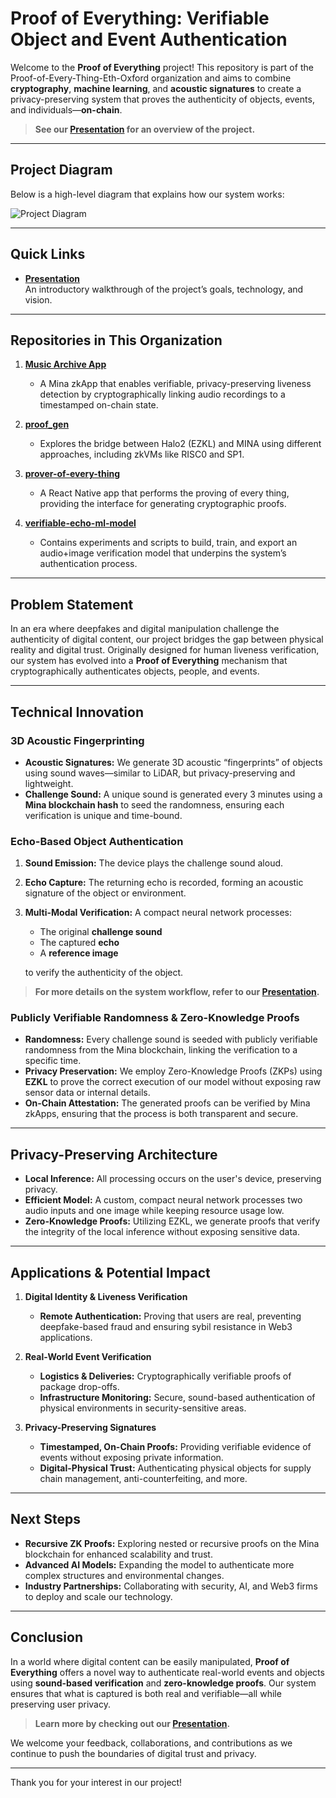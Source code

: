 # Proof of Everything: Verifiable Object and Event Authentication

Welcome to the **Proof of Everything** project! This repository is part of the Proof-of-Every-Thing-Eth-Oxford organization and aims to combine **cryptography**, **machine learning**, and **acoustic signatures** to create a privacy-preserving system that proves the authenticity of objects, events, and individuals—**on-chain**.

> **See our [Presentation](https://www.canva.com/design/DAGejCBzjx4/mQu49B6K0e26smrSgZlrxg/edit?utm_content=DAGejCBzjx4&utm_campaign=designshare&utm_medium=link2&utm_source=sharebutton) for an overview of the project.**

---

## Project Diagram

Below is a high-level diagram that explains how our system works:

![Project Diagram](images/diagram.png)

---

## Quick Links

- **[Presentation](https://www.canva.com/design/DAGejCBzjx4/mQu49B6K0e26smrSgZlrxg/edit?utm_content=DAGejCBzjx4&utm_campaign=designshare&utm_medium=link2&utm_source=sharebutton)**  
  An introductory walkthrough of the project’s goals, technology, and vision.

---

## Repositories in This Organization

1. **[Music Archive App](https://github.com/Proof-of-Every-Thing-Eth-Oxford/music-archive-app)**
   - A Mina zkApp that enables verifiable, privacy-preserving liveness detection by cryptographically linking audio recordings to a timestamped on-chain state.

2. **[proof_gen](https://github.com/Proof-of-Every-Thing-Eth-Oxford/proof_gen)**
   - Explores the bridge between Halo2 (EZKL) and MINA using different approaches, including zkVMs like RISC0 and SP1.

3. **[prover-of-every-thing](https://github.com/Proof-of-Every-Thing-Eth-Oxford/prover-of-every-thing)**
   - A React Native app that performs the proving of every thing, providing the interface for generating cryptographic proofs.

4. **[verifiable-echo-ml-model](https://github.com/Proof-of-Every-Thing-Eth-Oxford/verifiable-echo-ml-model)**
   - Contains experiments and scripts to build, train, and export an audio+image verification model that underpins the system’s authentication process.

---

## Problem Statement

In an era where deepfakes and digital manipulation challenge the authenticity of digital content, our project bridges the gap between physical reality and digital trust. Originally designed for human liveness verification, our system has evolved into a **Proof of Everything** mechanism that cryptographically authenticates objects, people, and events.

---

## Technical Innovation

### 3D Acoustic Fingerprinting
- **Acoustic Signatures:** We generate 3D acoustic “fingerprints” of objects using sound waves—similar to LiDAR, but privacy-preserving and lightweight.
- **Challenge Sound:** A unique sound is generated every 3 minutes using a **Mina blockchain hash** to seed the randomness, ensuring each verification is unique and time-bound.

### Echo-Based Object Authentication
1. **Sound Emission:** The device plays the challenge sound aloud.
2. **Echo Capture:** The returning echo is recorded, forming an acoustic signature of the object or environment.
3. **Multi-Modal Verification:** A compact neural network processes:
   - The original **challenge sound**
   - The captured **echo**
   - A **reference image**
   
   to verify the authenticity of the object.

> **For more details on the system workflow, refer to our [Presentation](https://www.canva.com/design/DAGejCBzjx4/mQu49B6K0e26smrSgZlrxg/edit?utm_content=DAGejCBzjx4&utm_campaign=designshare&utm_medium=link2&utm_source=sharebutton).**

### Publicly Verifiable Randomness & Zero-Knowledge Proofs
- **Randomness:** Every challenge sound is seeded with publicly verifiable randomness from the Mina blockchain, linking the verification to a specific time.
- **Privacy Preservation:** We employ Zero-Knowledge Proofs (ZKPs) using **EZKL** to prove the correct execution of our model without exposing raw sensor data or internal details.
- **On-Chain Attestation:** The generated proofs can be verified by Mina zkApps, ensuring that the process is both transparent and secure.

---

## Privacy-Preserving Architecture

- **Local Inference:** All processing occurs on the user's device, preserving privacy.
- **Efficient Model:** A custom, compact neural network processes two audio inputs and one image while keeping resource usage low.
- **Zero-Knowledge Proofs:** Utilizing EZKL, we generate proofs that verify the integrity of the local inference without exposing sensitive data.

---

## Applications & Potential Impact

1. **Digital Identity & Liveness Verification**
   - **Remote Authentication:** Proving that users are real, preventing deepfake-based fraud and ensuring sybil resistance in Web3 applications.
  
2. **Real-World Event Verification**
   - **Logistics & Deliveries:** Cryptographically verifiable proofs of package drop-offs.
   - **Infrastructure Monitoring:** Secure, sound-based authentication of physical environments in security-sensitive areas.
  
3. **Privacy-Preserving Signatures**
   - **Timestamped, On-Chain Proofs:** Providing verifiable evidence of events without exposing private information.
   - **Digital-Physical Trust:** Authenticating physical objects for supply chain management, anti-counterfeiting, and more.

---

## Next Steps

- **Recursive ZK Proofs:** Exploring nested or recursive proofs on the Mina blockchain for enhanced scalability and trust.
- **Advanced AI Models:** Expanding the model to authenticate more complex structures and environmental changes.
- **Industry Partnerships:** Collaborating with security, AI, and Web3 firms to deploy and scale our technology.

---

## Conclusion

In a world where digital content can be easily manipulated, **Proof of Everything** offers a novel way to authenticate real-world events and objects using **sound-based verification** and **zero-knowledge proofs**. Our system ensures that what is captured is both real and verifiable—all while preserving user privacy.

> **Learn more by checking out our [Presentation](https://www.canva.com/design/DAGejCBzjx4/mQu49B6K0e26smrSgZlrxg/edit?utm_content=DAGejCBzjx4&utm_campaign=designshare&utm_medium=link2&utm_source=sharebutton).**

We welcome your feedback, collaborations, and contributions as we continue to push the boundaries of digital trust and privacy.

---

Thank you for your interest in our project!
